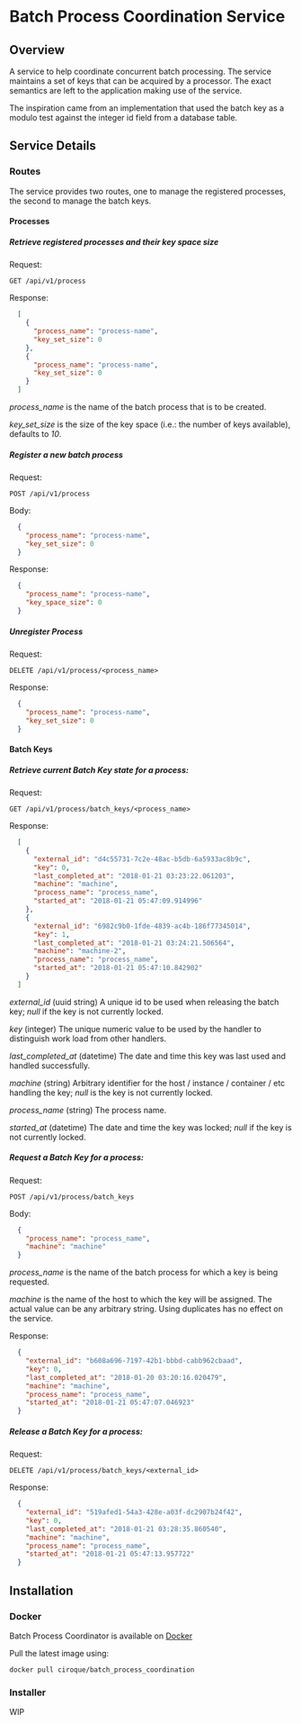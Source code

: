 # Batch Process Coordination Service

## Overview

A service to help coordinate concurrent batch processing. The service maintains a set of keys that can be acquired by a
processor. The exact semantics are left to the application making use of the service.

The inspiration came from an implementation that used the batch key as a modulo test against the integer id field from a
database table.

## Service Details

### Routes

The service provides two routes, one to manage the registered processes, the second to manage the batch keys.

#### Processes

##### Retrieve registered processes and their key space size

Request:

`GET /api/v1/process`

Response:

```json
  [
    {
      "process_name": "process-name",
      "key_set_size": 0
    },
    {
      "process_name": "process-name",
      "key_set_size": 0
    }
  ]
```

_*process_name*_ is the name of the batch process that is to be created.

_*key_set_size*_ is the size of the key space (i.e.: the number of keys available), defaults to *10*.

##### Register a new batch process

Request:

`POST /api/v1/process`

Body: 
  
```json
  {
    "process_name": "process-name",
    "key_set_size": 0
  }
```

Response:

```json
  {
    "process_name": "process-name",
    "key_space_size": 0
  }
```

##### Unregister Process

Request:

`DELETE /api/v1/process/<process_name>`

Response:

```json
  {
    "process_name": "process-name",
    "key_set_size": 0
  }
```

#### Batch Keys

##### Retrieve current Batch Key state for a process:

Request:

`GET /api/v1/process/batch_keys/<process_name>`

Response:

````json
  [
    {
      "external_id": "d4c55731-7c2e-48ac-b5db-6a5933ac8b9c",
      "key": 0,
      "last_completed_at": "2018-01-21 03:23:22.061203",
      "machine": "machine",
      "process_name": "process_name",
      "started_at": "2018-01-21 05:47:09.914996"
    },
    {
      "external_id": "6982c9b0-1fde-4839-ac4b-186f77345014",
      "key": 1,
      "last_completed_at": "2018-01-21 03:24:21.506564",
      "machine": "machine-2",
      "process_name": "process_name",
      "started_at": "2018-01-21 05:47:10.842902"
    }
  ]
````

_*external_id*_ (uuid string) A unique id to be used when releasing the batch key; *null* if the key is not currently locked.

_*key*_ (integer) The unique numeric value to be used by the handler to distinguish work load from other handlers.

_*last_completed_at*_ (datetime) The date and time this key was last used and handled successfully.

_*machine*_ (string) Arbitrary identifier for the host / instance / container / etc handling the key; *null* is the key is not currently locked.

_*process_name*_ (string) The process name.

_*started_at*_ (datetime) The date and time the key was locked; *null* if the key is not currently locked.

##### Request a Batch Key for a process:

Request:

`POST /api/v1/process/batch_keys`

Body:

```json
  {
    "process_name": "process_name", 
    "machine": "machine"
  }
```

_*process_name*_ is the name of the batch process for which a key is being requested.

_*machine*_ is the name of the host to which the key will be assigned. The actual value can be any arbitrary string. Using
duplicates has no effect on the service.

Response:

```json
  {
    "external_id": "b608a696-7197-42b1-bbbd-cabb962cbaad",
    "key": 0,
    "last_completed_at": "2018-01-20 03:20:16.020479",
    "machine": "machine",
    "process_name": "process_name",
    "started_at": "2018-01-21 05:47:07.046923"
  }
```

##### Release a Batch Key for a process:

Request:

`DELETE /api/v1/process/batch_keys/<external_id>`

Response:

````json
  {
    "external_id": "519afed1-54a3-428e-a03f-dc2907b24f42",
    "key": 0,
    "last_completed_at": "2018-01-21 03:28:35.860540",
    "machine": "machine",
    "process_name": "process_name",
    "started_at": "2018-01-21 05:47:13.957722"
  }
````

## Installation

### Docker

Batch Process Coordinator is available on [Docker](https://hub.docker.com/r/ciroque/batch_process_coordination/ "Batch Process Coordination on Docker Hub")

Pull the latest image using:

`docker pull ciroque/batch_process_coordination`

### Installer

WIP

